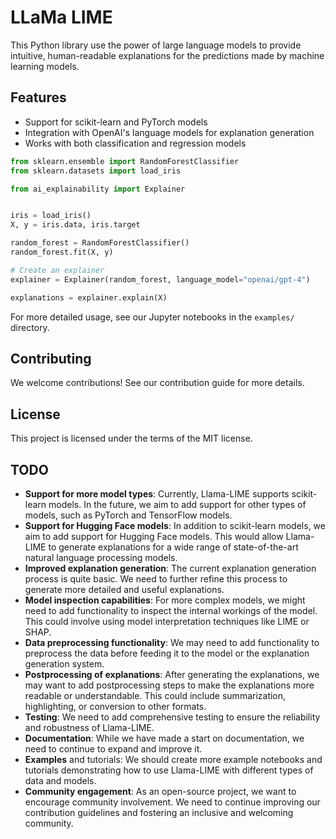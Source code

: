 # LLaMa LIME

This Python library use the power of large language models to provide intuitive, human-readable explanations for the predictions made by machine learning models.

## Features

- Support for scikit-learn and PyTorch models
- Integration with OpenAI's language models for explanation generation
- Works with both classification and regression models

```python
from sklearn.ensemble import RandomForestClassifier
from sklearn.datasets import load_iris

from ai_explainability import Explainer


iris = load_iris()
X, y = iris.data, iris.target

random_forest = RandomForestClassifier()
random_forest.fit(X, y)

# Create an explainer
explainer = Explainer(random_forest, language_model="openai/gpt-4")

explanations = explainer.explain(X)
```

For more detailed usage, see our Jupyter notebooks in the `examples/` directory.

## Contributing

We welcome contributions! See our contribution guide for more details.

## License

This project is licensed under the terms of the MIT license.

## TODO

- **Support for more model types**: Currently, Llama-LIME supports scikit-learn models. In the future, we aim to add support for other types of models, such as PyTorch and TensorFlow models.
- **Support for Hugging Face models**: In addition to scikit-learn models, we aim to add support for Hugging Face models. This would allow Llama-LIME to generate explanations for a wide range of state-of-the-art natural language processing models.
- **Improved explanation generation**: The current explanation generation process is quite basic. We need to further refine this process to generate more detailed and useful explanations.
- **Model inspection capabilities**: For more complex models, we might need to add functionality to inspect the internal workings of the model. This could involve using model interpretation techniques like LIME or SHAP.
- **Data preprocessing functionality**: We may need to add functionality to preprocess the data before feeding it to the model or the explanation generation system.
- **Postprocessing of explanations**: After generating the explanations, we may want to add postprocessing steps to make the explanations more readable or understandable. This could include summarization, highlighting, or conversion to other formats.
- **Testing**: We need to add comprehensive testing to ensure the reliability and robustness of Llama-LIME.
- **Documentation**: While we have made a start on documentation, we need to continue to expand and improve it.
- **Examples** and tutorials: We should create more example notebooks and tutorials demonstrating how to use Llama-LIME with different types of data and models.
- **Community engagement**: As an open-source project, we want to encourage community involvement. We need to continue improving our contribution guidelines and fostering an inclusive and welcoming community.
